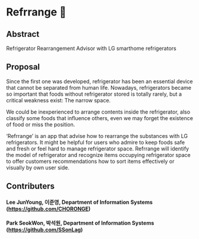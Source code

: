 # Refrrange 👋
<!-- maybe an logo image here -->

## Abstract
Refrigerator Rearrangement Advisor with LG smarthome refrigerators

## Proposal
Since the first one was developed, refrigerator has been an essential device that cannot be separated from human life. Nowadays, refrigerators became so important that foods without refrigerator stored is totally rarely, but a critical weakness exist:
The narrow space.

We could be inexperienced to arrange contents inside the refrigerator, also classify some foods that influence others, even we may forget the existence of food or miss the position.

‘Refrrange’ is an app that advise how to rearrange the substances with LG refrigerators. It might be helpful for users who admire to keep foods safe and fresh or feel hard to manage refrigerator space. Refrrange will identify the model of refrigerator and recognize items occupying refrigerator space to offer customers recommendations how to sort items effectively or visually by own user side.

## Contributers
#### Lee JunYoung, 이준영, Department of Information Systems (https://github.com/CHORONGE)
#### Park SeokWon, 박석원, Department of Information Systems (https://github.com/SSonLag)

<!--
**Refrrange/Refrrange** is a ✨ _special_ ✨ repository because its `README.md` (this file) appears on your GitHub profile.

Here are some ideas to get you started:

- 🔭 I’m currently working on ...
- 🌱 I’m currently learning ...
- 👯 I’m looking to collaborate on ...
- 🤔 I’m looking for help with ...
- 💬 Ask me about ...
- 📫 How to reach me: ...
- 😄 Pronouns: ...
- ⚡ Fun fact: ...
-->
